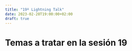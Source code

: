 ```yaml
---
title: "19º Lightning Talk"
date: 2023-02-28T19:00:00+02:00
draft: true
---
```


# Temas a tratar en la sesión 19

## 

## 

## 

## 


